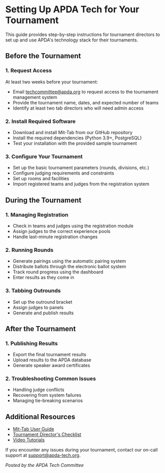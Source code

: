 # Setting Up APDA Tech for Your Tournament

This guide provides step-by-step instructions for tournament directors to set up and use APDA's technology stack for their tournaments.

## Before the Tournament

### 1. Request Access

At least two weeks before your tournament:

- Email techcommittee@apda.org to request access to the tournament management system
- Provide the tournament name, dates, and expected number of teams
- Identify at least two tab directors who will need admin access

### 2. Install Required Software

- Download and install Mit-Tab from our GitHub repository
- Install the required dependencies (Python 3.9+, PostgreSQL)
- Test your installation with the provided sample tournament

### 3. Configure Your Tournament

- Set up the basic tournament parameters (rounds, divisions, etc.)
- Configure judging requirements and constraints
- Set up rooms and facilities
- Import registered teams and judges from the registration system

## During the Tournament

### 1. Managing Registration

- Check in teams and judges using the registration module
- Assign judges to the correct experience pools
- Handle last-minute registration changes

### 2. Running Rounds

- Generate pairings using the automatic pairing system
- Distribute ballots through the electronic ballot system
- Track round progress using the dashboard
- Enter results as they come in

### 3. Tabbing Outrounds

- Set up the outround bracket
- Assign judges to panels
- Generate and publish results

## After the Tournament

### 1. Publishing Results

- Export the final tournament results
- Upload results to the APDA database
- Generate speaker award certificates

### 2. Troubleshooting Common Issues

- Handling judge conflicts
- Recovering from system failures
- Managing tie-breaking scenarios

## Additional Resources

- [Mit-Tab User Guide](https://apda.org/mit-tab-guide)
- [Tournament Director's Checklist](https://apda.org/tournament-checklist)
- [Video Tutorials](https://apda.org/tech-tutorials)

If you encounter any issues during your tournament, contact our on-call support at support@apda-tech.org.

*Posted by the APDA Tech Committee*
